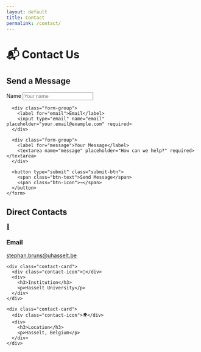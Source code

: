 ```yaml
---
layout: default
title: Contact
permalink: /contact/
---
```


# 📬 Contact Us

<div class="contact-container">
  <div class="contact-form">
    <h2>Send a Message</h2>
    <form action="https://formspree.io/f/yourformid" method="POST">
      <div class="form-group">
        <label for="name">Name</label>
        <input type="text" name="name" placeholder="Your name" required>
      </div>
      
      <div class="form-group">
        <label for="email">Email</label>
        <input type="email" name="email" placeholder="your.email@example.com" required>
      </div>
      
      <div class="form-group">
        <label for="message">Your Message</label>
        <textarea name="message" placeholder="How can we help?" required></textarea>
      </div>
      
      <button type="submit" class="submit-btn">
        <span class="btn-text">Send Message</span>
        <span class="btn-icon">→</span>
      </button>
    </form>
  </div>

  <div class="contact-info">
    <h2>Direct Contacts</h2>
    <div class="contact-card">
      <div class="contact-icon">📧</div>
      <div>
        <h3>Email</h3>
        <p><a href="mailto:stephan.bruns@uhasselt.be">stephan.bruns@uhasselt.be</a></p>
      </div>
    </div>
    
    <div class="contact-card">
      <div class="contact-icon">🏢</div>
      <div>
        <h3>Institution</h3>
        <p>Hasselt University</p>
      </div>
    </div>
    
    <div class="contact-card">
      <div class="contact-icon">🌍</div>
      <div>
        <h3>Location</h3>
        <p>Hasselt, Belgium</p>
      </div>
    </div>
  </div>
</div>
